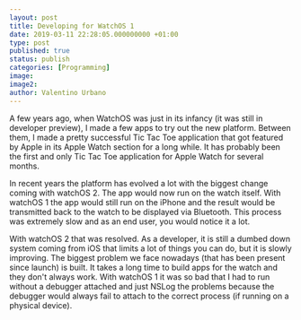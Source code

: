```yaml
---
layout: post
title: Developing for WatchOS 1
date: 2019-03-11 22:28:05.000000000 +01:00
type: post
published: true
status: publish
categories: [Programming]
image:
image2:
author: Valentino Urbano
---
```


A few years ago, when WatchOS was just in its infancy (it was still in developer preview), I made a few apps to try out the new platform. Between them, I made a pretty successful Tic Tac Toe application that got featured by Apple in its Apple Watch section for a long while. It has probably been the first and only Tic Tac Toe application for Apple Watch for several months.

In recent years the platform has evolved a lot with the biggest change coming with watchOS 2. The app would now run on the watch itself. With watchOS 1 the app would still run on the iPhone and the result would be transmitted back to the watch to be displayed via Bluetooth. This process was extremely slow and as an end user, you would notice it a lot.

With watchOS 2 that was resolved. As a developer, it is still a dumbed down system coming from iOS that limits a lot of things you can do, but it is slowly improving. The biggest problem we face nowadays (that has been present since launch) is built. It takes a long time to build apps for the watch and they don't always work. With watchOS 1 it was so bad that I had to run without a debugger attached and just NSLog the problems because the debugger would always fail to attach to the correct process (if running on a physical device).
